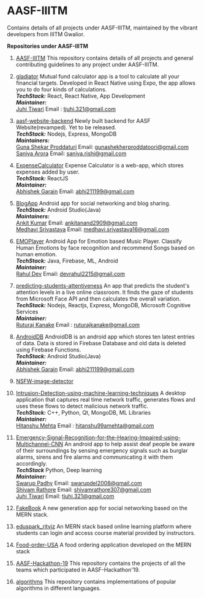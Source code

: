 # AASF-IIITM

Contains details of all projects under AASF-IIITM, maintained by the vibrant developers from IIITM Gwalior.


**Repositories under AASF-IIITM**
  1. [AASF-IIITM](https://github.com/AASF-IIITM/Source-AASF)
    This repository contains details of all projects and general contributing guidelines to any project under AASF-IIITM.
    

  2. [gladiator](https://github.com/AASF-IIITM/gladiator)
    Mutual fund calculator app is a tool to calculate all your financial targets. Developed in React Native using Expo, the app allows you to do four kinds of  calculations.<br/>
      ***TechStack:*** React, React Native, App Development<br/>
      ***Maintainer:*** <br/>
                [Juhi Tiwari](https://github.com/juhitiwari)
                   Email : tjuhi.321@gmail.com
    
  3. [aasf-website-backend](https://github.com/AASF-IIITM/aasf-website-backend)
    Newly built backend for AASF Website(revamped). Yet to be released.<br/>
      ***TechStack:*** Nodejs, Express, MongoDB<br/>
      ***Maintainers:*** <br/>[Guna Shekar Proddaturi](https://github.com/GunaShekar02)
                             Email: gunashekherproddatoori@gmail.com<br/>
                          [Saniya Arora](https://github.com/sar99)
                              Email: saniya.rishi@gmail.com
  4. [ExpenseCalculator](https://github.com/AASF-IIITM/ExpenseCalculator)
  Expense Calculator is a web-app, which stores expenses added by user.<br/>
     ***TechStack:*** ReactJS<br/>
      ***Maintainer:*** <br/>
            [Abhishek Garain](https://github.com/abhi211199)
            Email: abhi211199@gmail.com
  5. [BlogApp](https://github.com/AASF-IIITM/BlogApp)
      Android app for social networking and blog sharing.<br/>
      ***TechStack:*** Android Studio(Java)<br/>
      ***Maintainers:*** <br/>[Ankit Kumar](https://github.com/theanandankit)
                             Email: ankitanand2909@gmail.com<br/>
                          [Medhavi Srivastava](https://github.com/Medhavi-16)
                              Email: medhavi.srivastava16@gmail.com
  6. [EMOPlayer](https://github.com/AASF-IIITM/EMOPlayer)
  Android App for Emotion based Music Player. Classify Human Emotions by face recognition and recommend Songs based on human emotion.<br/>
      ***TechStack:*** Java, Firebase, ML, Android<br/>
      ***Maintainer:*** <br/>
            [Rahul Dev](https://github.com/devr22)
            Email: devrahul2215@gmail.com
  7. [predicting-students-attentiveness](https://github.com/AASF-IIITM/predicting-students-attentiveness) 
    An app that predicts the student's attention levels in a live online classroom. It finds the gaze of students from Microsoft Face API and then calculates the overall variation. <br/>
     ***TechStack:*** Nodejs, Reactjs, Express, MongoDB, Microsoft Cognitive Services <br/>
     ***Maintainer:*** <br/>[Ruturaj Kanake](https://github.com/ruturajkanake) 
                      Email : ruturajkanake@gmail.com
  8. [AndroidDB](https://github.com/AASF-IIITM/AndroidDB)
  AndroidDB is an android app which stores ten latest entries of data. Data is stored in Firebase Database and old data is deleted using Firebase Functions.<br/>
     ***TechStack:*** Android Studio(Java)<br/>
     ***Maintainer:***<br/>
            [Abhishek Garain](https://github.com/abhi211199)
            Email: abhi211199@gmail.com
  9. [NSFW-image-detector](https://github.com/AASF-IIITM/NSFW-image-detector)
  10. [Intrusion-Detection-using-machine-learning-techniques](https://github.com/AASF-IIITM/Intrusion-Detection-using-machine-learning-techniques)
   A desktop application that captures real time network traffic, generates flows and uses these flows to detect malicious network traffic.<br/>
  ***TechStack:*** C++, Python, Qt, MongoDB, ML Libraries<br/>
  ***Maintainer:*** <br/>
                [Hitanshu Mehta](https://github.com/hitanshu-mehta)
                   Email : hitanshu99amehta@gmail.com
  11. [Emergency-Signal-Recognition-for-the-Hearing-Impaired-using-Multichannel-CNN](https://github.com/AASF-IIITM/Emergency-Signal-Recognition-for-the-Hearing-Impaired-using-Multichannel-CNN)
  An android app to help assist deaf people be aware of their surroundings by sensing emergency signals such as burglar alarms, sirens and fire alarms and  communicating it with them accordingly.</br>
  ***TechStack*** Python, Deep learning </br>
  ***Maintainer:*** </br>
  [Swarup Padhy](https://github.com/paddy-03)
  Email: swarupdel2008@gmail.com </br>
  [Shivam Rathore](https://github.com/rshivam08)
  Email: shivamrathore307@gmail.com </br>
  [Juhi Tiwari](https://github.com/juhitiwari)
  Email: tjuhi.321@gmail.com
  
  13. [FakeBook](https://github.com/AASF-IIITM/FakeBook)
    A new generation app for social networking based on the MERN stack.

  14. [eduspark_ritviz](https://github.com/AASF-IIITM/eduspark_ritviz)
    An MERN stack based online learning platform where students can login and access course material provided by instructors.

  15. [Food-order-USA](https://github.com/AASF-IIITM/Food-order-USA)
    A food ordering application developed on the MERN stack

  16. [AASF-Hackathon-19](https://github.com/AASF-IIITM/AASF-Hackathon-19)
    This repository contains the projects of all the teams which participated in AASF-Hackathon'19.

  17. [algorithms](https://github.com/AASF-IIITM/algorithms)
    This repository contains implementations of popular algorithms in different languages.
